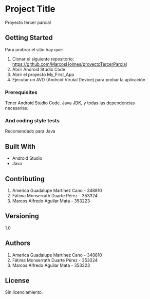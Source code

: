 # Project Title

Proyecto tercer parcial 

## Getting Started
Para probrar el sitio hay que:
1. Clonar el siguiente repositorio: https://github.com/MarcosHolmes/proyectoTercerParcial
2. Abrir Android Studio Code
3. Abrir el proyecto My_First_App
4. Ejecutar un AVD (Android Virutal Device) para probar la aplicación

### Prerequisites
Tener Android Studio Code, Java JDK, y todas las dependencias necesarias.

### And coding style tests
Recomendado para Java

## Built With
* Android Studio
* Java 

## Contributing
1. America Guadalupe Martínez Cano - 348810
2. Fátima Monserrath Duarte Pérez - 353324
3. Marcos Alfredo Aguilar Mata - 353223 

## Versioning
1.0

## Authors
1. America Guadalupe Martínez Cano - 348810
2. Fátima Monserrath Duarte Pérez - 353324
3. Marcos Alfredo Aguilar Mata - 353223 

## License
Sin licenciamiento.


